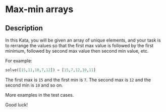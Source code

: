 # Max-min arrays

## Description

In this Kata, you will be given an array of unique elements, and your task is to rerrange the values so that the first max value is followed by the first minimum, followed by second max value then second min value, etc.

For example:

```python
solve([15,11,10,7,12]) = [15,7,12,10,11]
```

The first max is `15` and the first min is `7`. The second max is `12` and the second min is `10` and so on.

More examples in the test cases.

Good luck!
